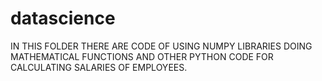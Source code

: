 # datascience

IN THIS FOLDER THERE ARE CODE OF USING  NUMPY LIBRARIES DOING MATHEMATICAL FUNCTIONS AND OTHER PYTHON CODE FOR CALCULATING SALARIES OF EMPLOYEES.
